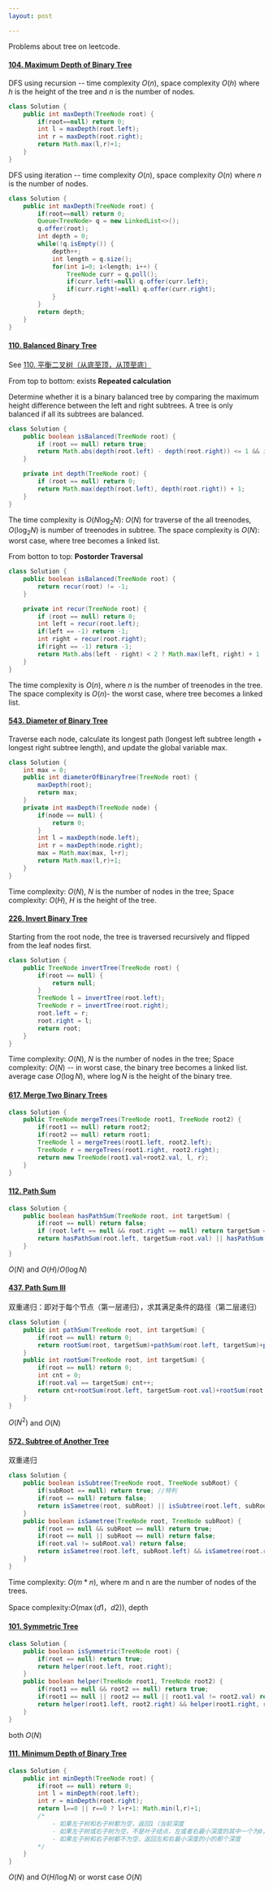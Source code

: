 ```yaml
---
layout: post

---
```


Problems about tree on leetcode.

#### [104. Maximum Depth of Binary Tree](https://leetcode.cn/problems/maximum-depth-of-binary-tree/)

DFS using recursion -- time complexity $O(n)$, space complexity $O(h)$ where $h$ is the height of the tree and $n$ is the number of nodes.

```java
class Solution {
    public int maxDepth(TreeNode root) {
        if(root==null) return 0;
        int l = maxDepth(root.left);
        int r = maxDepth(root.right);
        return Math.max(l,r)+1;
    }
}
```

DFS using iteration -- time complexity $O(n)$, space complexity $O(n)$ where $n$ is the number of nodes.

```java
class Solution {
    public int maxDepth(TreeNode root) {
        if(root==null) return 0;
        Queue<TreeNode> q = new LinkedList<>();
        q.offer(root);
        int depth = 0;
        while(!q.isEmpty()) {
            depth++;
            int length = q.size();
            for(int i=0; i<length; i++) {
                TreeNode curr = q.poll();
                if(curr.left!=null) q.offer(curr.left);
                if(curr.right!=null) q.offer(curr.right);
            }
        }
        return depth;
    }
}
```

#### [110. Balanced Binary Tree](https://leetcode.cn/problems/balanced-binary-tree/)

See  [110. 平衡二叉树（从底至顶，从顶至底）](https://leetcode.cn/problems/balanced-binary-tree/solution/balanced-binary-tree-di-gui-fang-fa-by-jin40789108/)

From top to bottom: exists **Repeated calculation**

Determine whether it is a binary balanced tree by comparing the maximum height difference between the left and right subtrees. A tree is only balanced if all its subtrees are balanced.

```java
class Solution {
    public boolean isBalanced(TreeNode root) {
        if (root == null) return true;
        return Math.abs(depth(root.left) - depth(root.right)) <= 1 && isBalanced(root.left) && isBalanced(root.right);
    }

    private int depth(TreeNode root) {
        if (root == null) return 0;
        return Math.max(depth(root.left), depth(root.right)) + 1;
    }
}
```

The time complexity is $O(N\log_2N)$: $O(N)$ for traverse of the all treenodes, $O(\log_2N)$ is number of treenodes in subtree. The space complexity is $O(N)$: worst case, where tree becomes a linked list.

From botton to top: **Postorder Traversal**

```java
class Solution {
    public boolean isBalanced(TreeNode root) {
        return recur(root) != -1;
    }

    private int recur(TreeNode root) {
        if (root == null) return 0;
        int left = recur(root.left);
        if(left == -1) return -1;
        int right = recur(root.right);
        if(right == -1) return -1;
        return Math.abs(left - right) < 2 ? Math.max(left, right) + 1 : -1;
    }
}
```

The time complexity is $O(n)$, where $n$ is the number of treenodes in the tree. The space complexity is $O(n)$- the worst case, where tree becomes a linked list.

#### [543. Diameter of Binary Tree](https://leetcode.cn/problems/diameter-of-binary-tree/)

Traverse each node, calculate its longest path (longest left subtree length + longest right subtree length), and update the global variable max.

```java
class Solution {
    int max = 0;
    public int diameterOfBinaryTree(TreeNode root) {
        maxDepth(root);
        return max;
    }
    private int maxDepth(TreeNode node) {
        if(node == null) {
            return 0;
        }
        int l = maxDepth(node.left);
        int r = maxDepth(node.right);
        max = Math.max(max, l+r);
        return Math.max(l,r)+1;
    }
}
```

Time complexity: $O(N)$, $N$ is the number of nodes in the tree; Space complexity: $O(H)$, $H$ is the height of the tree.

#### [226. Invert Binary Tree](https://leetcode.cn/problems/invert-binary-tree/)

Starting from the root node, the tree is traversed recursively and flipped from the leaf nodes first.

```java
class Solution {
    public TreeNode invertTree(TreeNode root) {
        if(root == null) {
            return null;
        }
        TreeNode l = invertTree(root.left);
        TreeNode r = invertTree(root.right);
        root.left = r;
        root.right = l;
        return root;
    }
}
```

Time complexity: $O(N)$, $N$ is the number of nodes in the tree; Space complexity: $O(N)$ -- in worst case, the binary tree becomes a linked list. average case $O(\log N)$, where $\log N$ is the height of the binary tree.

#### [617. Merge Two Binary Trees](https://leetcode.cn/problems/merge-two-binary-trees/)

```java
class Solution {
    public TreeNode mergeTrees(TreeNode root1, TreeNode root2) {
        if(root1 == null) return root2;
        if(root2 == null) return root1;
        TreeNode l = mergeTrees(root1.left, root2.left);
        TreeNode r = mergeTrees(root1.right, root2.right);
        return new TreeNode(root1.val+root2.val, l, r);
    }
}
```

#### [112. Path Sum](https://leetcode.cn/problems/path-sum/)

```java
class Solution {
    public boolean hasPathSum(TreeNode root, int targetSum) {
        if(root == null) return false;
        if (root.left == null && root.right == null) return targetSum == root.val;
        return hasPathSum(root.left, targetSum-root.val) || hasPathSum(root.right, targetSum-root.val);
    }
}
```

$O(N)$ and $O(H)/O(\log N)$

#### [437. Path Sum III](https://leetcode.cn/problems/path-sum-iii/)

双重递归：即对于每个节点（第一层递归），求其满足条件的路径（第二层递归）

```java
class Solution {
    public int pathSum(TreeNode root, int targetSum) {
        if(root == null) return 0;
        return rootSum(root, targetSum)+pathSum(root.left, targetSum)+pathSum(root.right, targetSum);
    }
    public int rootSum(TreeNode root, int targetSum) {
        if(root == null) return 0;
        int cnt = 0;
        if(root.val == targetSum) cnt++;
        return cnt+rootSum(root.left, targetSum-root.val)+rootSum(root.right, targetSum-root.val);
    }
}
```

$O(N^2)$ and $O(N)$

#### [572. Subtree of Another Tree](https://leetcode.cn/problems/subtree-of-another-tree/)

双重递归

```java
class Solution {
    public boolean isSubtree(TreeNode root, TreeNode subRoot) {
        if(subRoot == null) return true; //特判
        if(root == null) return false;
        return isSametree(root, subRoot) || isSubtree(root.left, subRoot) || isSubtree(root.right, subRoot);
    }
    public boolean isSametree(TreeNode root, TreeNode subRoot) {
        if(root == null && subRoot == null) return true;
        if(root == null || subRoot == null) return false;
        if(root.val != subRoot.val) return false;
        return isSametree(root.left, subRoot.left) && isSametree(root.right, subRoot.right);
    }
}
```

Time complexity: $O(m*n)$, where m and n are the number of nodes of the trees.

Space complexity:$O(\max(d1，d2))$, depth

#### [101. Symmetric Tree](https://leetcode.cn/problems/symmetric-tree/)

```java
class Solution {
    public boolean isSymmetric(TreeNode root) {
        if(root == null) return true;
        return helper(root.left, root.right);
    }
    public boolean helper(TreeNode root1, TreeNode root2) {
        if(root1 == null && root2 == null) return true;
        if(root1 == null || root2 == null || root1.val != root2.val) return false;
        return helper(root1.left, root2.right) && helper(root1.right, root2.left);
    }
}
```

both $O(N)$

#### [111. Minimum Depth of Binary Tree](https://leetcode.cn/problems/minimum-depth-of-binary-tree/)

```java
class Solution {
    public int minDepth(TreeNode root) {
        if(root == null) return 0;
        int l = minDepth(root.left);
        int r = minDepth(root.right);
        return l==0 || r==0 ? l+r+1: Math.min(l,r)+1;
        /*
        	- 如果左子树和右子树都为空，返回1（当前深度
        	- 如果左子树或右子树为空，不是叶子结点，左或者右最小深度的其中一个为0，所以返回的是当前节点的最小深度加上本身的1
        	- 如果左子树和右子树都不为空，返回左和右最小深度的小的那个深度
        */
    }
}
```

$O(N)$ and $O(H/\log N)$ or worst case $O(N)$

